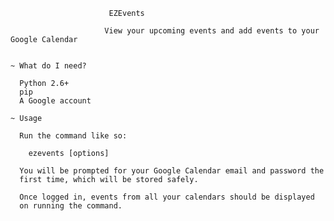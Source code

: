 
                          EZEvents

                         View your upcoming events and add events to your Google Calendar


    ~ What do I need?
      
      Python 2.6+
      pip
      A Google account 

    ~ Usage
      
      Run the command like so:
      
        ezevents [options] 
      
      You will be prompted for your Google Calendar email and password the
      first time, which will be stored safely.
      
      Once logged in, events from all your calendars should be displayed
      on running the command.
